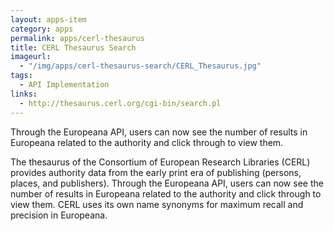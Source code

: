 ```yaml
---
layout: apps-item
category: apps
permalink: apps/cerl-thesaurus
title: CERL Thesaurus Search
imageurl: 
  - "/img/apps/cerl-thesaurus-search/CERL_Thesaurus.jpg"
tags: 
  - API Implementation
links:
  - http://thesaurus.cerl.org/cgi-bin/search.pl
---
```


Through the Europeana API, users can now see the number of results in Europeana related to the authority and click through to view them.

The thesaurus of the Consortium of European Research Libraries (CERL) provides authority data from the early print era of publishing (persons, places, and publishers). Through the Europeana API, users can now see the number of results in Europeana related to the authority and click through to view them. CERL uses its own name synonyms for maximum recall and precision in Europeana.

